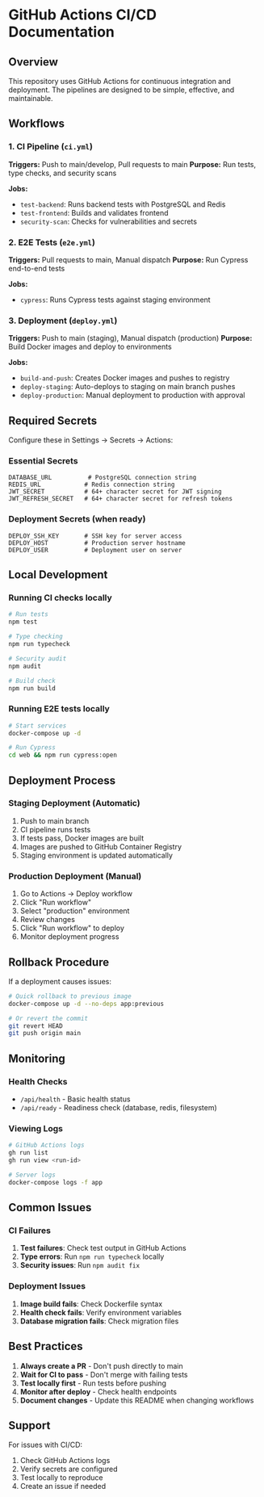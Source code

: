 # GitHub Actions CI/CD Documentation

## Overview

This repository uses GitHub Actions for continuous integration and deployment. The pipelines are designed to be simple, effective, and maintainable.

## Workflows

### 1. CI Pipeline (`ci.yml`)
**Triggers:** Push to main/develop, Pull requests to main
**Purpose:** Run tests, type checks, and security scans

**Jobs:**
- `test-backend`: Runs backend tests with PostgreSQL and Redis
- `test-frontend`: Builds and validates frontend
- `security-scan`: Checks for vulnerabilities and secrets

### 2. E2E Tests (`e2e.yml`)
**Triggers:** Pull requests to main, Manual dispatch
**Purpose:** Run Cypress end-to-end tests

**Jobs:**
- `cypress`: Runs Cypress tests against staging environment

### 3. Deployment (`deploy.yml`)
**Triggers:** Push to main (staging), Manual dispatch (production)
**Purpose:** Build Docker images and deploy to environments

**Jobs:**
- `build-and-push`: Creates Docker images and pushes to registry
- `deploy-staging`: Auto-deploys to staging on main branch pushes
- `deploy-production`: Manual deployment to production with approval

## Required Secrets

Configure these in Settings → Secrets → Actions:

### Essential Secrets
```
DATABASE_URL          # PostgreSQL connection string
REDIS_URL            # Redis connection string
JWT_SECRET           # 64+ character secret for JWT signing
JWT_REFRESH_SECRET   # 64+ character secret for refresh tokens
```

### Deployment Secrets (when ready)
```
DEPLOY_SSH_KEY       # SSH key for server access
DEPLOY_HOST          # Production server hostname
DEPLOY_USER          # Deployment user on server
```

## Local Development

### Running CI checks locally
```bash
# Run tests
npm test

# Type checking
npm run typecheck

# Security audit
npm audit

# Build check
npm run build
```

### Running E2E tests locally
```bash
# Start services
docker-compose up -d

# Run Cypress
cd web && npm run cypress:open
```

## Deployment Process

### Staging Deployment (Automatic)
1. Push to main branch
2. CI pipeline runs tests
3. If tests pass, Docker images are built
4. Images are pushed to GitHub Container Registry
5. Staging environment is updated automatically

### Production Deployment (Manual)
1. Go to Actions → Deploy workflow
2. Click "Run workflow"
3. Select "production" environment
4. Review changes
5. Click "Run workflow" to deploy
6. Monitor deployment progress

## Rollback Procedure

If a deployment causes issues:

```bash
# Quick rollback to previous image
docker-compose up -d --no-deps app:previous

# Or revert the commit
git revert HEAD
git push origin main
```

## Monitoring

### Health Checks
- `/api/health` - Basic health status
- `/api/ready` - Readiness check (database, redis, filesystem)

### Viewing Logs
```bash
# GitHub Actions logs
gh run list
gh run view <run-id>

# Server logs
docker-compose logs -f app
```

## Common Issues

### CI Failures
1. **Test failures**: Check test output in GitHub Actions
2. **Type errors**: Run `npm run typecheck` locally
3. **Security issues**: Run `npm audit fix`

### Deployment Issues
1. **Image build fails**: Check Dockerfile syntax
2. **Health check fails**: Verify environment variables
3. **Database migration fails**: Check migration files

## Best Practices

1. **Always create a PR** - Don't push directly to main
2. **Wait for CI to pass** - Don't merge with failing tests
3. **Test locally first** - Run tests before pushing
4. **Monitor after deploy** - Check health endpoints
5. **Document changes** - Update this README when changing workflows

## Support

For issues with CI/CD:
1. Check GitHub Actions logs
2. Verify secrets are configured
3. Test locally to reproduce
4. Create an issue if needed